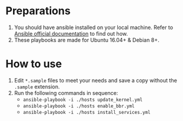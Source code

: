 # Preparations

1. You should have ansible installed on your local machine. Refer to [Ansible official documentation](https://docs.ansible.com/ansible/latest/installation_guide/intro_installation.html) to find out how.
2. These playbooks are made for Ubuntu 16.04+ & Debian 8+.


# How to use

1. Edit `*.sample` files to meet your needs and save a copy without the `.sample` extension.
2. Run the following commands in sequence:
    * `ansible-playbook -i ./hosts update_kernel.yml`
    * `ansible-playbook -i ./hosts enable_bbr.yml`
    * `ansible-playbook -i ./hosts install_services.yml`
